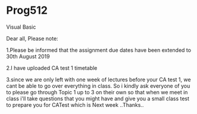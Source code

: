 # Prog512
Visual Basic

Dear all, Please note:

1.Please be informed that the assignment due dates have been extended to 30th August 2019

2.I have uploaded CA test 1 timetable

3.since we are only left with one week of lectures before your CA test 1, we cant be able to go over everything in class. So i kindly ask everyone of you to please go through Topic 1 up to 3 on their own so that when we meet in class i'll take questions that you might have and give you a small class test to prepare you for CATest which is Next week ..Thanks..
